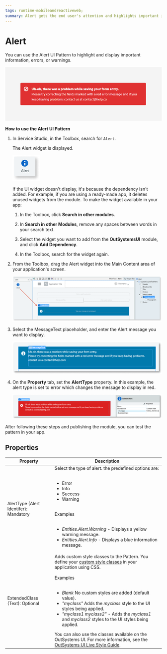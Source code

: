 ```yaml
---
tags: runtime-mobileandreactiveweb;  
summary: Alert gets the end user's attention and highlights important information, errors or warnings on the screen.
---
```


# Alert

You can use the Alert UI Pattern to highlight and display important information, errors, or warnings.

![](<images/alert-1.png>)

**How to use the Alert UI Pattern**

1. In Service Studio, in the Toolbox, search for `Alert`.

    The Alert widget is displayed.

    ![](<images/alert-7-ss.png>)

    If the UI widget doesn't display, it's because the dependency isn't added. For example, if you are using a ready-made app, it deletes unused widgets from the module. To make the widget available in your app:

    1. In the Toolbox, click **Search in other modules**.

    1. In **Search in other Modules**, remove any spaces between words in your search text.
    
    1. Select the widget you want to add from the **OutSystemsUI** module, and click **Add Dependency**. 
    
    1. In the Toolbox, search for the widget again.

1. From the Toolbox, drag the Alert widget into the Main Content area of your application's screen.

    ![](<images/alert-8-ss.png?width=800>)

1. Select the MessageText placeholder, and enter the Alert message you want to display.
    
    ![](<images/alert-11-ss.png>)

1. On the **Property** tab, set the **AlertType** property. In this example, the alert type is set to error which changes the message to display in red. 
    
    ![](<images/alert-9-ss.png>)

After following these steps and publishing the module, you can test the pattern in your app. 


## Properties

| **Property** |  **Description** | 
|---|---|
| AlertType (Alert Identifer): Mandatory  | Select the type of alert. the predefined options are:<br/><br/><ul><li>Error</li><li>Info</li><li>Success</li><li>Warning</li></ul><br/>Examples<br/><br/><ul><li>_Entities.Alert.Warning_ - Displays a yellow warning message.</li><li>_Entities.Alert.Info_ - Displays a blue information message.</li></ul> | 
| ExtendedClass (Text): Optional  |  Adds custom style classes to the Pattern. You define your [custom style classes](../../../look-feel/css.md) in your application using CSS.<br/><br/>Examples<br/><br/><ul><li>_Blank_ No custom styles are added (default value).</li><li>_"myclass"_ Adds the _myclass_ style to the UI styles being applied.</li><li>_"myclass1 myclass2"_ - Adds the _myclass1_ and _myclass2_ styles to the UI styles being applied. </li></ul>You can also use the classes available on the OutSystems UI. For more information, see the [OutSystems UI Live Style Guide](https://outsystemsui.outsystems.com/StyleGuidePreview/Styles). |
